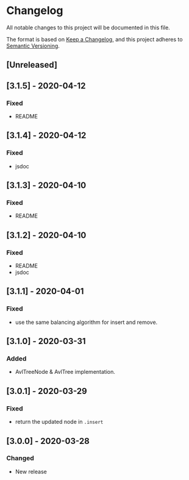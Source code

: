 # Changelog
All notable changes to this project will be documented in this file.

The format is based on [Keep a Changelog](https://keepachangelog.com/en/1.0.0/),
and this project adheres to [Semantic Versioning](https://semver.org/spec/v2.0.0.html).

## [Unreleased]

## [3.1.5] - 2020-04-12
### Fixed
- README

## [3.1.4] - 2020-04-12
### Fixed
- jsdoc

## [3.1.3] - 2020-04-10
### Fixed
- README

## [3.1.2] - 2020-04-10
### Fixed
- README
- jsdoc

## [3.1.1] - 2020-04-01
### Fixed
- use the same balancing algorithm for insert and remove.

## [3.1.0] - 2020-03-31
### Added
- AvlTreeNode & AvlTree implementation.

## [3.0.1] - 2020-03-29
### Fixed
- return the updated node in `.insert` 

## [3.0.0] - 2020-03-28
### Changed
- New release
